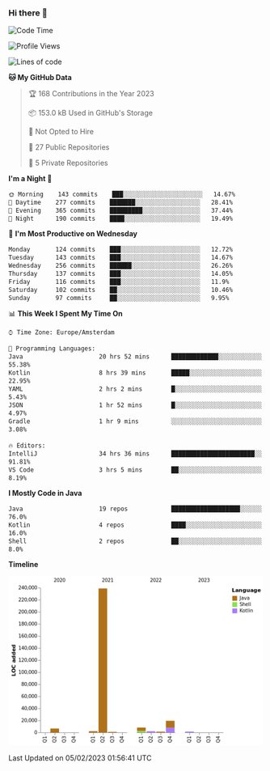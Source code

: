 ### Hi there 👋


<!--START_SECTION:waka-->
![Code Time](http://img.shields.io/badge/Code%20Time-2%2C978%20hrs%2045%20mins-blue)

![Profile Views](http://img.shields.io/badge/Profile%20Views-2-blue)

![Lines of code](https://img.shields.io/badge/From%20Hello%20World%20I%27ve%20Written-281%20Thousand%20lines%20of%20code-blue)

**🐱 My GitHub Data** 

> 🏆 168 Contributions in the Year 2023
 > 
> 📦 153.0 kB Used in GitHub's Storage 
 > 
> 🚫 Not Opted to Hire
 > 
> 📜 27 Public Repositories 
 > 
> 🔑 5 Private Repositories  
 > 
**I'm a Night 🦉** 

```text
🌞 Morning    143 commits    ███░░░░░░░░░░░░░░░░░░░░░░   14.67% 
🌆 Daytime    277 commits    ███████░░░░░░░░░░░░░░░░░░   28.41% 
🌃 Evening    365 commits    █████████░░░░░░░░░░░░░░░░   37.44% 
🌙 Night      190 commits    ████░░░░░░░░░░░░░░░░░░░░░   19.49%

```
📅 **I'm Most Productive on Wednesday** 

```text
Monday       124 commits    ███░░░░░░░░░░░░░░░░░░░░░░   12.72% 
Tuesday      143 commits    ███░░░░░░░░░░░░░░░░░░░░░░   14.67% 
Wednesday    256 commits    ██████░░░░░░░░░░░░░░░░░░░   26.26% 
Thursday     137 commits    ███░░░░░░░░░░░░░░░░░░░░░░   14.05% 
Friday       116 commits    ███░░░░░░░░░░░░░░░░░░░░░░   11.9% 
Saturday     102 commits    ██░░░░░░░░░░░░░░░░░░░░░░░   10.46% 
Sunday       97 commits     ██░░░░░░░░░░░░░░░░░░░░░░░   9.95%

```


📊 **This Week I Spent My Time On** 

```text
⌚︎ Time Zone: Europe/Amsterdam

💬 Programming Languages: 
Java                     20 hrs 52 mins      █████████████░░░░░░░░░░░░   55.38% 
Kotlin                   8 hrs 39 mins       █████░░░░░░░░░░░░░░░░░░░░   22.95% 
YAML                     2 hrs 2 mins        █░░░░░░░░░░░░░░░░░░░░░░░░   5.43% 
JSON                     1 hr 52 mins        █░░░░░░░░░░░░░░░░░░░░░░░░   4.97% 
Gradle                   1 hr 9 mins         ░░░░░░░░░░░░░░░░░░░░░░░░░   3.08%

🔥 Editors: 
IntelliJ                 34 hrs 36 mins      ███████████████████████░░   91.81% 
VS Code                  3 hrs 5 mins        ██░░░░░░░░░░░░░░░░░░░░░░░   8.19%

```

**I Mostly Code in Java** 

```text
Java                     19 repos            ███████████████████░░░░░░   76.0% 
Kotlin                   4 repos             ████░░░░░░░░░░░░░░░░░░░░░   16.0% 
Shell                    2 repos             ██░░░░░░░░░░░░░░░░░░░░░░░   8.0%

```


**Timeline**

![Chart not found](https://raw.githubusercontent.com/powercasgamer/powercasgamer/master/charts/bar_graph.png) 


 Last Updated on 05/02/2023 01:56:41 UTC
<!--END_SECTION:waka-->

